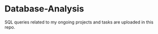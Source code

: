 # Database-Analysis
SQL queries related to my ongoing projects and tasks are uploaded in this repo.
